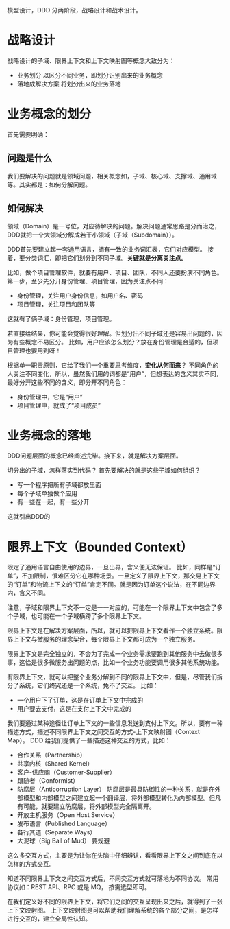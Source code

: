模型设计，DDD 分两阶段，战略设计和战术设计。
# 战略设计
战略设计的子域、限界上下文和上下文映射图等概念大致分为：
- 业务划分
以区分不同业务，即划分识别出来的业务概念
- 落地成解决方案
将划分出来的业务落地

# 业务概念的划分
首先需要明确：
## 问题是什么
我们要解决的问题就是领域问题，相关概念如，子域、核心域、支撑域、通用域等。其实都是：如何分解问题。
## 如何解决
领域（Domain）是一号位，对应待解决的问题。解决问题通常思路是分而治之，DDD就把一个大领域分解成若干小领域（子域（Subdomain））。

DDD首先要建立起一套通用语言，拥有一致的业务词汇表，它们对应模型。
接着，要分类词汇，即把它们划分到不同子域。**关键就是分离关注点。**

比如，做个项目管理软件，就要有用户、项目、团队，不同人还要扮演不同角色。
第一步，至少先分开身份管理、项目管理，因为关注点不同：
- 身份管理，关注用户身份信息，如用户名、密码
- 项目管理，关注项目和团队等

这就有了俩子域：身份管理，项目管理。

若直接给结果，你可能会觉得很好理解。但划分出不同子域还是容易出问题的，因为有些概念不易区分。
比如，用户应该怎么划分？放在身份管理是合适的，但项目管理也要用到呀！

根据单一职责原则，它给了我们一个重要思考维度，**变化从何而来**？
不同角色的人关注不同变化，所以，虽然我们用的词都是“用户”，但想表达的含义其实不同，最好分开这些不同的含义，即分开不同角色：
- 身份管理中，它是“用户”
- 项目管理中，就成了“项目成员”
# 业务概念的落地
DDD问题层面的概念已经阐述完毕。接下来，就是解决方案层面。

切分出的子域，怎样落实到代码？
首先要解决的就是这些子域如何组织？
- 写一个程序把所有子域都放里面
- 每个子域单独做个应用
- 有一些在一起，有一些分开

这就引出DDD的
# 限界上下文（Bounded Context）
限定了通用语言自由使用的边界，一旦出界，含义便无法保证。
比如，同样是“订单”，不加限制，很难区分它在哪种场景。一旦定义了限界上下文，那交易上下文的“订单”和物流上下文的“订单”肯定不同。就是因为订单这个说法，在不同边界内，含义不同。

注意，子域和限界上下文不一定是一一对应的，可能在一个限界上下文中包含了多个子域，也可能在一个子域横跨了多个限界上下文。

限界上下文是在解决方案层面，所以，就可以把限界上下文看作一个独立系统。限界上下文与微服务的理念契合，每个限界上下文都可成为一个独立服务。

限界上下文是完全独立的，不会为了完成一个业务需求要跑到其他服务中去做很多事，这恰是很多微服务出问题的点，比如一个业务功能要调用很多其他系统功能。

有限界上下文，就可以把整个业务分解到不同的限界上下文中，但是，尽管我们拆分了系统，它们终究还是一个系统，免不了交互。
比如：
- 一个用户下了订单，这是在订单上下文中完成的
- 用户要去支付，这是在支付上下文中完成的

我们要通过某种途径让订单上下文的一些信息发送到支付上下文。所以，要有一种描述方式，描述不同限界上下文之间交互的方式-上下文映射图（Context Map）。
DDD 给我们提供了一些描述这种交互的方式，比如：
- 合作关系（Partnership）
- 共享内核（Shared Kernel）
- 客户-供应商（Customer-Supplier）
- 跟随者（Conformist）
- 防腐层（Anticorruption Layer）
防腐层是最具防御性的一种关系，就是在外部模型和内部模型之间建立起一个翻译层，将外部模型转化为内部模型。但凡有可能，就要建立防腐层，将外部模型完全隔离开。
- 开放主机服务（Open Host Service）
- 发布语言（Published Language）
- 各行其道（Separate Ways）
- 大泥球（Big Ball of Mud）
要规避

这么多交互方式，主要是为让你在头脑中仔细辨认，看看限界上下文之间到底在以怎样的方式交互。

知道不同限界上下文之间交互方式后，不同交互方式就可落地为不同协议。
常用协议如：REST API、RPC 或是 MQ， 按需选型即可。

在我们定义好不同的限界上下文，将它们之间的交互呈现出来之后，就得到了一张上下文映射图。
上下文映射图是可以帮助我们理解系统的各个部分之间，是怎样进行交互的，建立全局性认知。